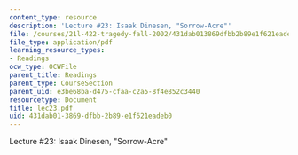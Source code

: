 ```yaml
---
content_type: resource
description: 'Lecture #23: Isaak Dinesen, "Sorrow-Acre"'
file: /courses/21l-422-tragedy-fall-2002/431dab013869dfbb2b89e1f621eadeb0_lec23.pdf
file_type: application/pdf
learning_resource_types:
- Readings
ocw_type: OCWFile
parent_title: Readings
parent_type: CourseSection
parent_uid: e3be68ba-d475-cfaa-c2a5-8f4e852c3440
resourcetype: Document
title: lec23.pdf
uid: 431dab01-3869-dfbb-2b89-e1f621eadeb0
---
```

Lecture #23: Isaak Dinesen, "Sorrow-Acre"

